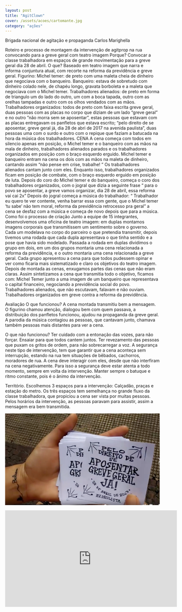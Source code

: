 ```yaml
---
layout: post
title: "AgitClown"
cover: /assets/acoes/cartomante.jpg
category: "ações"
---
```


Brigada nacional de agitação e propaganda
Carlos Marighella

Roteiro e processo de montagem da intervenção de agitprop na rua convocando para a greve geral com teatro imagem 
Porque? Convocar a classe trabalhadora em espaços de grande movimentação para a greve geral dia 28 de abril.
O que? Baseado em teatro imagem que narra e informa conjuntura atual, com recorte na reforma da previdência e greve geral.
Figurino: 
Michel temer: de preto com uma maleta cheia de dinheiro que negociava com o banqueiro.
Banqueiro: estava de sobretudo com dinheiro colado nele, de chapéu longo, gravata borboleta e a maleta que negociava com o Michel temer.
Trabalhadores alienados: de preto em forma de triangulo um do lado do outro, um com a boca tapada, outro com as orelhas tampadas e outro com os olhos vendados com as mãos.
Trabalhadores organizados: todos de preto com faixa escrita greve geral, duas pessoas com as placas no corpo que diziam de um lado “greve geral” e no outro ”não morra sem se aposentar”, estas pessoas que estavam com as placas entregavam os panfletos que estava escrito; “pelo direito de se aposentar, greve geral já, dia 28 de abri de 2017 na avenida paulista”, duas pessoas uma com o surdo e outro com o repique que faziam a batucada na hora da música dos trabalhadores.
CENA
 A cena começa com todos em silencio apenas em posição, o Michel temer e o banqueiro com as mãos na mala de dinheiro, trabalhadores alienados parados e os trabalhadores organizados em posição com o braço esquerdo erguido.
Michel temer e banqueiro entram na cena os dois com as mãos na maleta de dinheiro, cantando assim “não pense em crise, trabalhe! ” Os trabalhadores alienados cantam junto com eles.
Enquanto isso, trabalhadores organizados ficam em posição de combate, com o braço esquerdo erguido em posição de luta.
Depois do coro do Michel temer e do banqueiro, começa o coro dos trabalhadores organizados, com o jogral que dizia a seguinte frase “ para o povo se aposentar, a greve vamos organizar, dia 28 de abril, essa reforma vai cai 2x” Depois do jogral começa a música do trabalhador:
 “ Trabalhador eu quero te ver contente, venha barrar essa com gente, que o Michel temer ‘tu sabe’ não tem moral, reforma da previdência retrocesso pra geral” a cena se desfaz com a música e começa de novo depois que para a música.
Como foi o processo de criação
Junto a equipe de 15 integrantes, desenvolvemos uma oficina de teatro imagem: em duplas montamos imagens corporais que transmitissem um sentimento sobre o governo. Cada um modelava no corpo do parceiro o que pretendia transmitir, depois tivemos uma rodada que cada dupla apresentava o que tinha sentido e a pose que havia sido modelado. 
Passada a rodada em duplas dividimos o grupo em dois, em um dos grupos montaria uma cena relacionada a reforma da previdência, e o outro montaria uma cena relacionada a greve geral. Cada grupo apresentou a cena para que todos pudessem opinar e ver como ficaria mais sistematizado e claro os objetivos do teatro imagem. Depois de montada as cenas, enxugamos partes das cenas que não eram claras. Assim sintetizamos a cena que transmitia todo o objetivo, ficamos com:
Michel Temer junto a uma imagem de um banqueiro que representava o capital financeiro, negociando a previdência social do povo. Trabalhadores alienados, que não escutavam, falavam e não ouviam. Trabalhadores organizados em greve contra a reforma da previdência. 


Avaliação 
O que funcionou?
A cena montada transmitiu bem a mensagem. O figurino chamou atenção, dialogou bem com quem passava, a distribuição dos panfletos funcionou, ajudou na propaganda da greve geral. A parodia da música contagiou as pessoas, que cantavam junto, chamava também pessoas mais distantes para ver a cena.

O que não funcionou?
Ter cuidado com a entonação das vozes, para não forçar. Ensaiar para que todos cantem juntos. Ter revezamento das pessoas que puxam os gritos de ordem, para não sobrecarregar a voz. 
A segurança neste tipo de intervenção, tem que garantir que a cena aconteça sem interrupção, estando na rua tem situações de bêbados, cachorros, moradores de rua. A cena deve interagir com eles, desde que não interfiram na cena negativamente. Para isso a segurança deve estar atenta a todo momento, sempre em volta da intervenção.
Manter sempre o batuque e ritmo constante, pois é o ânimo da intervenção.

Território.
Escolhemos 3 espaços para a intervenção: Calçadão, praças e estação do metro.
Os três espaços tem semelhança no grande fluxo da classe trabalhadora, que propiciou a cena ser vista por muitas pessoas. Pelos horários da intervenção, as pessoas paravam para assistir, assim a mensagem era bem transmitida.


![](../assets/acoes/cartomante.jpg)

<div class="video-wrapper video-wrapper-16x9">
    <iframe src="https://www.facebook.com/plugins/video.php?href=https%3A%2F%2Fwww.facebook.com%2FMovimentoSemTerra%2Fvideos%2F1532793413460034%2F&show_text=0&width=560" width="560" height="315" style="border:none;overflow:hidden" scrolling="no" frameborder="0" allowTransparency="true" allowFullScreen=""></iframe>
    </div>
